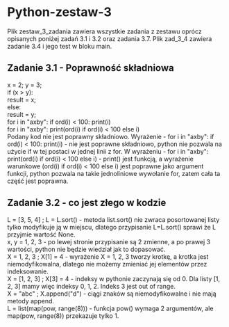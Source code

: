 # Python-zestaw-3
Plik zestaw_3_zadania zawiera wszystkie zadania z zestawu oprócz opisanych poniżej zadań 3.1 i 3.2 oraz zadania 3.7. Plik zad_3_4 zawiera zadanie 3.4 i jego test w bloku main.
## Zadanie 3.1 - Poprawność składniowa 
x = 2; y = 3;  
if (x > y):  
    result = x;  
else:  
    result = y;  
for i in "axby": if ord(i) < 100: print(i)  
for i in "axby": print(ord(i) if ord(i) < 100 else i)  
Podany kod nie jest poprawny składniowo. Wyrażenie - for i in "axby": if ord(i) < 100: print(i) - nie jest poprawne składniowo, python nie pozwala na użycie if w tej postaci w jednej linii z for. W wyrażeniu - for i in "axby": print(ord(i) if ord(i) < 100 else i) - print() jest funkcją, a wyrażenie warunkowe (ord(i) if ord(i) < 100 else i) jest poprawne jako argument funkcji, python pozwala na takie jednoliniowe wywołanie for, zatem cała ta część jest poprawna.

## Zadanie 3.2 - co jest złego w kodzie
L = [3, 5, 4] ; L = L.sort() - metoda list.sort() nie zwraca posortowanej listy tylko modyfikuje ją w miejscu, dlatego przypisanie L=L.sort() sprawi że L przyjmie wartość None.   
x, y = 1, 2, 3  - po lewej stronie przypisanie są 2 zmienne, a po prawej 3 wartości, python nie będzie wiedział jak to dopasować.  
X = 1, 2, 3 ; X[1] = 4  - wyrażenie X = 1, 2, 3 tworzy krotkę, a krotka jest niemodyfikowalna, dlatego nie możemy zmieniać jej elementów przez indeksowanie.   
X = [1, 2, 3] ; X[3] = 4  - indeksy w pythonie zaczynają się od 0. Dla listy [1, 2, 3] mamy więc indeksy 0, 1, 2. Indeks 3 jest out of range.  
X = "abc" ; X.append("d")  - ciągi znaków są niemodyfikowalne i nie mają metody append.  
L = list(map(pow, range(8)))  - funkcja pow() wymaga 2 argumentów, ale map(pow, range(8)) przekazuje tylko 1.  

